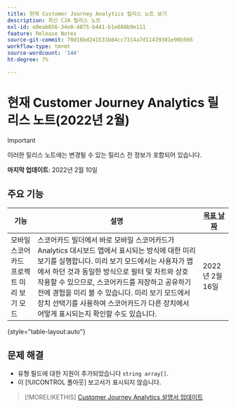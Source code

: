 ```yaml
---
title: 현재 Customer Journey Analytics 릴리스 노트 보기
description: 최신 CJA 릴리스 노트
exl-id: e8eab856-34e0-4875-b441-b1e680b9e111
feature: Release Notes
source-git-commit: 70d16bd241531b84cc7314a7d11439381e90b566
workflow-type: tm+mt
source-wordcount: '144'
ht-degree: 7%

---
```


# 현재 Customer Journey Analytics 릴리스 노트(2022년 2월)

>[!IMPORTANT]
>
>이러한 릴리스 노트에는 변경될 수 있는 릴리스 전 정보가 포함되어 있습니다.

**마지막 업데이트**: 2022년 2월 10일

## 주요 기능

| 기능 | 설명 | [목표 날짜](/help/release-notes/releases.md) |
| ----------- | ---------- | ----- |
| 모바일 스코어카드 프로젝트 미리 보기 모드 | 스코어카드 빌더에서 바로 모바일 스코어카드가 Analytics 대시보드 앱에서 표시되는 방식에 대한 미리 보기를 실행합니다. 미리 보기 모드에서는 사용자가 앱에서 하던 것과 동일한 방식으로 필터 및 차트와 상호 작용할 수 있으므로, 스코어카드를 저장하고 공유하기 전에 경험을 미리 볼 수 있습니다. 미리 보기 모드에서 장치 선택기를 사용하여 스코어카드가 다른 장치에서 어떻게 표시되는지 확인할 수도 있습니다. | 2022년 2월 16일 |

{style=&quot;table-layout:auto&quot;}

## 문제 해결

* 유형 필드에 대한 지원이 추가되었습니다 `string array[]`.
* 이 [!UICONTROL 폴아웃] 보고서가 표시되지 않습니다.

>[!MORELIKETHIS]
>[Customer Journey Analytics 설명서 업데이트](/help/release-notes/doc-changes.md)
